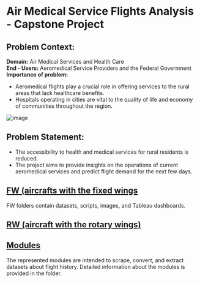 # Air Medical Service Flights Analysis - Capstone Project
## Problem Context:
**Domain:** Air Medical Services and Health Care\
**End - Users:** Aeromedical Service Providers and the Federal Government\
**Importance of problem:** 
- Aeromedical flights play a crucial role in offering services to the rural areas that lack healthcare benefits.
- Hospitals operating in cities are vital to the quality of life and economy of communities throughout the region.

![image](https://imengine.prod.srp.navigacloud.com/?uuid=5767DB21-3A75-4B94-B501-1C0B9D4B70D2&type=primary&q=72&width=1024)
## Problem Statement: 
- The accessibility to health and medical services for rural residents is reduced. 
- The project aims to provide insights on the operations of current aeromedical services and predict flight demand for the next few days.

## [FW (aircrafts with the fixed wings](https://github.com/IsmailovKamil/Capstone_Project/tree/main/RW)
FW folders contain datasets, scripts, images, and Tableau dashboards.

## [RW (aircraft with the rotary wings)](https://github.com/IsmailovKamil/Capstone_Project/tree/main/RW)

## [Modules](https://github.com/IsmailovKamil/Capstone_Project/tree/main/Modules)
The represented modules are intended to scrape, convert, and extract datasets about flight history. Detailed information about the modules is provided in the folder. 

